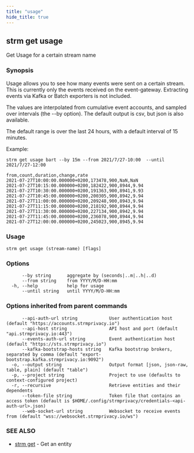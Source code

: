 ```yaml
---
title: "usage"
hide_title: true
---
```

## strm get usage

Get Usage for a certain stream name

### Synopsis

Usage allows you to see how many events were sent on a certain stream. This is currently only the events received on the
event-gateway. Extracting events via Kafka or Batch exporters is not included.

The values are interpolated from cumulative event accounts, and sampled over intervals
(the --by option). The default output is csv, but json is also available.

The default range is over the last 24 hours, with a default interval of 15 minutes.

Example:

```
strm get usage bart --by 15m --from 2021/7/27-10:00  --until 2021/7/27-12:00

from,count,duration,change,rate
2021-07-27T10:00:00.000000+0200,173478,900,NaN,NaN
2021-07-27T10:15:00.000000+0200,182422,900,8944,9.94
2021-07-27T10:30:00.000000+0200,191363,900,8941,9.93
2021-07-27T10:45:00.000000+0200,200305,900,8942,9.94
2021-07-27T11:00:00.000000+0200,209248,900,8943,9.94
2021-07-27T11:15:00.000000+0200,218192,900,8944,9.94
2021-07-27T11:30:00.000000+0200,227134,900,8942,9.94
2021-07-27T11:45:00.000000+0200,236078,900,8944,9.94
2021-07-27T12:00:00.000000+0200,245023,900,8945,9.94
```

### Usage

```
strm get usage (stream-name) [flags]
```

### Options

```
      --by string      aggregate by (seconds|..m|..h|..d)
      --from string    from YYYY/M/D-HH:mm
  -h, --help           help for usage
      --until string   until YYYY/M/D-HH:mm
```

### Options inherited from parent commands

```
      --api-auth-url string            User authentication host (default "https://accounts.strmprivacy.io")
      --api-host string                API host and port (default "api.strmprivacy.io:443")
      --events-auth-url string         Event authentication host (default "https://sts.strmprivacy.io")
      --kafka-bootstrap-hosts string   Kafka bootstrap brokers, separated by comma (default "export-bootstrap.kafka.strmprivacy.io:9092")
  -o, --output string                  Output format [json, json-raw, table, plain] (default "table")
  -p, --project string                 Project to use (defaults to context-configured project)
  -r, --recursive                      Retrieve entities and their dependents
      --token-file string              Token file that contains an access token (default is $HOME/.config/strmprivacy/credentials-<api-auth-url>.json)
      --web-socket-url string          Websocket to receive events from (default "wss://websocket.strmprivacy.io/ws")
```

### SEE ALSO

* [strm get](docs/04-reference/01-cli-reference/strm/get/index.md)	 - Get an entity

